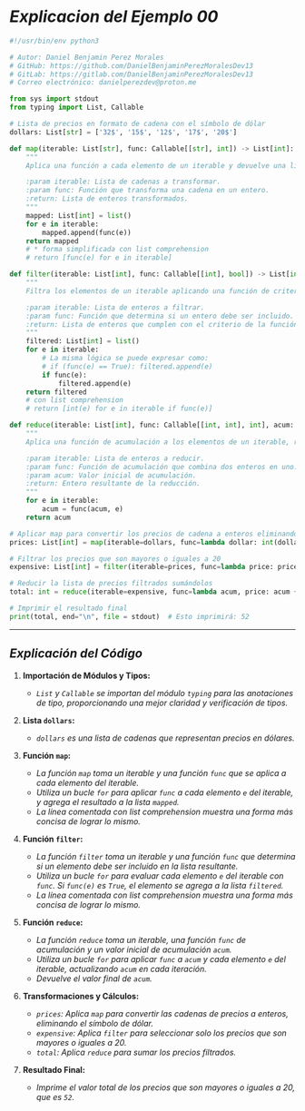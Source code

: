 <!-- Autor: Daniel Benjamin Perez Morales -->
<!-- GitHub: https://github.com/DanielBenjaminPerezMoralesDev13 -->
<!-- GitLab: https://gitlab.com/DanielBenjaminPerezMoralesDev13 -->
<!-- Correo electrónico: danielperezdev@proton.me -->

# ***Explicacion del Ejemplo 00***

```python
#!/usr/bin/env python3

# Autor: Daniel Benjamin Perez Morales
# GitHub: https://github.com/DanielBenjaminPerezMoralesDev13
# GitLab: https://gitlab.com/DanielBenjaminPerezMoralesDev13
# Correo electrónico: danielperezdev@proton.me

from sys import stdout
from typing import List, Callable

# Lista de precios en formato de cadena con el símbolo de dólar
dollars: List[str] = ['32$', '15$', '12$', '17$', '20$']

def map(iterable: List[str], func: Callable[[str], int]) -> List[int]:
    """
    Aplica una función a cada elemento de un iterable y devuelve una lista de resultados.

    :param iterable: Lista de cadenas a transformar.
    :param func: Función que transforma una cadena en un entero.
    :return: Lista de enteros transformados.
    """
    mapped: List[int] = list()
    for e in iterable:
        mapped.append(func(e))
    return mapped
    # * forma simplificada con list comprehension
    # return [func(e) for e in iterable]

def filter(iterable: List[int], func: Callable[[int], bool]) -> List[int]:
    """
    Filtra los elementos de un iterable aplicando una función de criterio.

    :param iterable: Lista de enteros a filtrar.
    :param func: Función que determina si un entero debe ser incluido.
    :return: Lista de enteros que cumplen con el criterio de la función.
    """
    filtered: List[int] = list()
    for e in iterable:
        # La misma lógica se puede expresar como:
        # if (func(e) == True): filtered.append(e)
        if func(e):
            filtered.append(e)
    return filtered
    # con list comprehension
    # return [int(e) for e in iterable if func(e)]

def reduce(iterable: List[int], func: Callable[[int, int], int], acum: int = 0) -> int:
    """
    Aplica una función de acumulación a los elementos de un iterable, reduciéndolos a un solo valor.

    :param iterable: Lista de enteros a reducir.
    :param func: Función de acumulación que combina dos enteros en uno.
    :param acum: Valor inicial de acumulación.
    :return: Entero resultante de la reducción.
    """
    for e in iterable:
        acum = func(acum, e)
    return acum

# Aplicar map para convertir los precios de cadena a enteros eliminando el símbolo de dólar
prices: List[int] = map(iterable=dollars, func=lambda dollar: int(dollar[0:-1:1]))

# Filtrar los precios que son mayores o iguales a 20
expensive: List[int] = filter(iterable=prices, func=lambda price: price >= 20)

# Reducir la lista de precios filtrados sumándolos
total: int = reduce(iterable=expensive, func=lambda acum, price: acum + price, acum=0)

# Imprimir el resultado final
print(total, end="\n", file = stdout)  # Esto imprimirá: 52
```

---

## ***Explicación del Código***

1. **Importación de Módulos y Tipos:**
   - *`List` y `Callable` se importan del módulo `typing` para las anotaciones de tipo, proporcionando una mejor claridad y verificación de tipos.*

2. **Lista `dollars`:**
   - *`dollars` es una lista de cadenas que representan precios en dólares.*

3. **Función `map`:**
   - *La función `map` toma un iterable y una función `func` que se aplica a cada elemento del iterable.*
   - *Utiliza un bucle `for` para aplicar `func` a cada elemento `e` del iterable, y agrega el resultado a la lista `mapped`.*
   - *La línea comentada con list comprehension muestra una forma más concisa de lograr lo mismo.*

4. **Función `filter`:**
   - *La función `filter` toma un iterable y una función `func` que determina si un elemento debe ser incluido en la lista resultante.*
   - *Utiliza un bucle `for` para evaluar cada elemento `e` del iterable con `func`. Si `func(e)` es `True`, el elemento se agrega a la lista `filtered`.*
   - *La línea comentada con list comprehension muestra una forma más concisa de lograr lo mismo.*

5. **Función `reduce`:**
   - *La función `reduce` toma un iterable, una función `func` de acumulación y un valor inicial de acumulación `acum`.*
   - *Utiliza un bucle `for` para aplicar `func` a `acum` y cada elemento `e` del iterable, actualizando `acum` en cada iteración.*
   - *Devuelve el valor final de `acum`.*

6. **Transformaciones y Cálculos:**
   - *`prices`: Aplica `map` para convertir las cadenas de precios a enteros, eliminando el símbolo de dólar.*
   - *`expensive`: Aplica `filter` para seleccionar solo los precios que son mayores o iguales a 20.*
   - *`total`: Aplica `reduce` para sumar los precios filtrados.*

7. **Resultado Final:**
   - *Imprime el valor total de los precios que son mayores o iguales a 20, que es `52`.*
